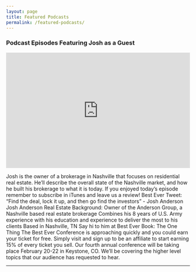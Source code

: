 ```yaml
---
layout: page
title: Featured Podcasts
permalink: /featured-podcasts/
---
```

<h3>Podcast Episodes Featuring Josh as a Guest</h3>

<iframe title="JF1954: Nashville Broker Describes The Residential Market In Nashville with Josh Anderson" src="https://www.podbean.com/media/player/4yzaq-7a83f5e-dir?from=share&skin=1&share=1&fonts=Helvetica&download=1&version=1&vjs=1&skin=1" height="315" width="100%" style="border: none;" scrolling="no" data-name="pb-iframe-player"></iframe>

<p>Josh is the owner of a brokerage in Nashville that focuses on residential real estate. He’ll describe the overall state of the Nashville market, and how he built his brokerage to what it is today. If you enjoyed today’s episode remember to subscribe in iTunes and leave us a review! Best Ever Tweet: “Find the deal, lock it up, and then go find the investors” - Josh Anderson Josh Anderson Real Estate Background: Owner of the Anderson Group, a Nashville based real estate brokerage Combines his 8 years of U.S. Army experience with his education and experience to deliver the most to his clients Based in Nashville, TN Say hi to him at Best Ever Book: The One Thing The Best Ever Conference is approaching quickly and you could earn your ticket for free. Simply visit and sign up to be an affiliate to start earning 15% of every ticket you sell.  Our fourth annual conference will be taking place February 20-22 in Keystone, CO. We’ll be covering the higher level topics that our audience has requested to hear.</p>

<hr>
